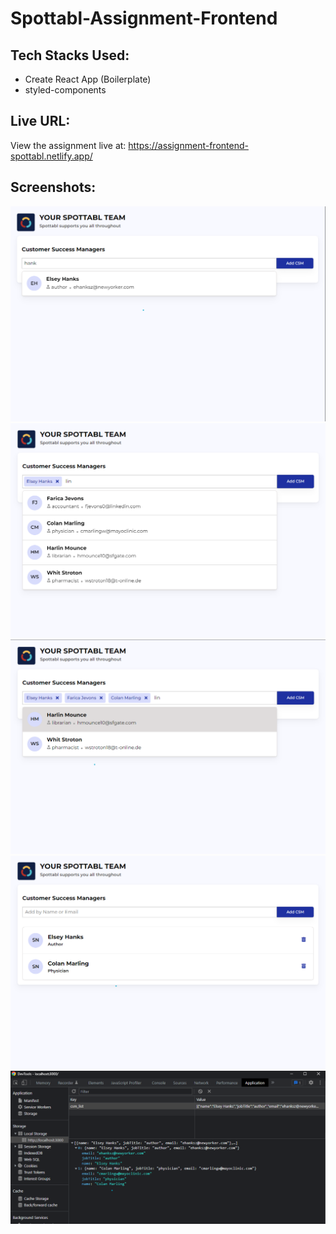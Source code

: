 # Spottabl-Assignment-Frontend

## Tech Stacks Used:

- Create React App (Boilerplate)
- styled-components
## Live URL:
View the assignment live at: https://assignment-frontend-spottabl.netlify.app/
## Screenshots:

<center>
    <img src="screenshots/1.png">
</center>
<center>
    <img src="screenshots/2.png">
</center>
<center>
    <img src="screenshots/3.png">
</center>
<center>
    <img src="screenshots/4.png">
</center>
<center>
    <img src="screenshots/5.png">
</center>
